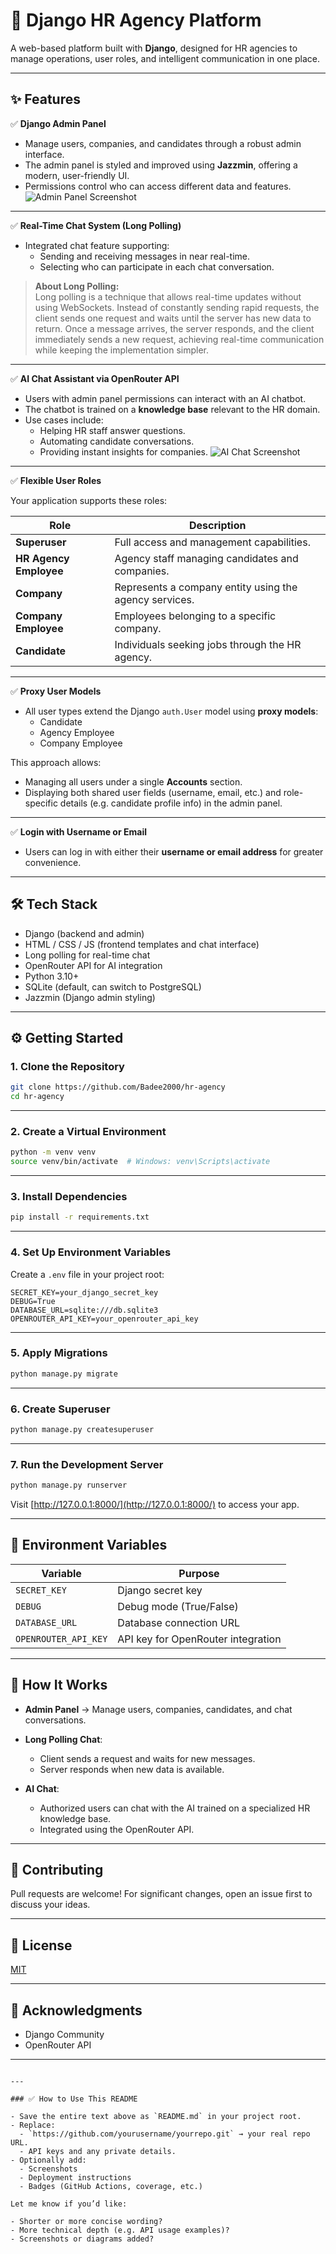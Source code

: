 # 💼 Django HR Agency Platform

A web-based platform built with **Django**, designed for HR agencies to manage operations, user roles, and intelligent communication in one place.

---

## ✨ Features

✅ **Django Admin Panel**  
- Manage users, companies, and candidates through a robust admin interface.
- The admin panel is styled and improved using **Jazzmin**, offering a modern, user-friendly UI.
- Permissions control who can access different data and features.
![Admin Panel Screenshot](screenshots/Admin%20Panel.png)
---

✅ **Real-Time Chat System (Long Polling)**  
- Integrated chat feature supporting:
  - Sending and receiving messages in near real-time.
  - Selecting who can participate in each chat conversation.

> **About Long Polling:**  
> Long polling is a technique that allows real-time updates without using WebSockets. Instead of constantly sending rapid requests, the client sends one request and waits until the server has new data to return. Once a message arrives, the server responds, and the client immediately sends a new request, achieving real-time communication while keeping the implementation simpler.

---

✅ **AI Chat Assistant via OpenRouter API**  
- Users with admin panel permissions can interact with an AI chatbot.
- The chatbot is trained on a **knowledge base** relevant to the HR domain.
- Use cases include:
  - Helping HR staff answer questions.
  - Automating candidate conversations.
  - Providing instant insights for companies.
![AI Chat Screenshot](screenshots/AI%20Chat.png)

---

✅ **Flexible User Roles**

Your application supports these roles:

| Role                  | Description                                                |
|------------------------|------------------------------------------------------------|
| **Superuser**         | Full access and management capabilities.                   |
| **HR Agency Employee**| Agency staff managing candidates and companies.            |
| **Company**           | Represents a company entity using the agency services.     |
| **Company Employee**  | Employees belonging to a specific company.                 |
| **Candidate**         | Individuals seeking jobs through the HR agency.            |

---

✅ **Proxy User Models**

- All user types extend the Django `auth.User` model using **proxy models**:
  - Candidate
  - Agency Employee
  - Company Employee

This approach allows:
- Managing all users under a single **Accounts** section.
- Displaying both shared user fields (username, email, etc.) and role-specific details (e.g. candidate profile info) in the admin panel.

---

✅ **Login with Username or Email**

- Users can log in with either their **username or email address** for greater convenience.

---

## 🛠️ Tech Stack

- Django (backend and admin)
- HTML / CSS / JS (frontend templates and chat interface)
- Long polling for real-time chat
- OpenRouter API for AI integration
- Python 3.10+
- SQLite (default, can switch to PostgreSQL)
- Jazzmin (Django admin styling)
---

## ⚙️ Getting Started

### 1. Clone the Repository

```bash
git clone https://github.com/Badee2000/hr-agency
cd hr-agency
````

---

### 2. Create a Virtual Environment

```bash
python -m venv venv
source venv/bin/activate  # Windows: venv\Scripts\activate
```

---

### 3. Install Dependencies

```bash
pip install -r requirements.txt
```

---

### 4. Set Up Environment Variables

Create a `.env` file in your project root:

```
SECRET_KEY=your_django_secret_key
DEBUG=True
DATABASE_URL=sqlite:///db.sqlite3
OPENROUTER_API_KEY=your_openrouter_api_key
```

---

### 5. Apply Migrations

```bash
python manage.py migrate
```

---

### 6. Create Superuser

```bash
python manage.py createsuperuser
```

---

### 7. Run the Development Server

```bash
python manage.py runserver
```

Visit [http://127.0.0.1:8000/](http://127.0.0.1:8000/) to access your app.

---

## 🔐 Environment Variables

| Variable             | Purpose                            |
| -------------------- | ---------------------------------- |
| `SECRET_KEY`         | Django secret key                  |
| `DEBUG`              | Debug mode (True/False)            |
| `DATABASE_URL`       | Database connection URL            |
| `OPENROUTER_API_KEY` | API key for OpenRouter integration |

---

## 💬 How It Works

* **Admin Panel** → Manage users, companies, candidates, and chat conversations.
* **Long Polling Chat**:

  * Client sends a request and waits for new messages.
  * Server responds when new data is available.
* **AI Chat**:

  * Authorized users can chat with the AI trained on a specialized HR knowledge base.
  * Integrated using the OpenRouter API.

---

## 🤝 Contributing

Pull requests are welcome! For significant changes, open an issue first to discuss your ideas.

---

## 📝 License

[MIT](LICENSE)

---

## 📣 Acknowledgments

* Django Community
* OpenRouter API

---

```

---

### ✅ How to Use This README

- Save the entire text above as `README.md` in your project root.
- Replace:
  - `https://github.com/yourusername/yourrepo.git` → your real repo URL.
  - API keys and any private details.
- Optionally add:
  - Screenshots
  - Deployment instructions
  - Badges (GitHub Actions, coverage, etc.)

Let me know if you’d like:

- Shorter or more concise wording?
- More technical depth (e.g. API usage examples)?
- Screenshots or diagrams added?
```
